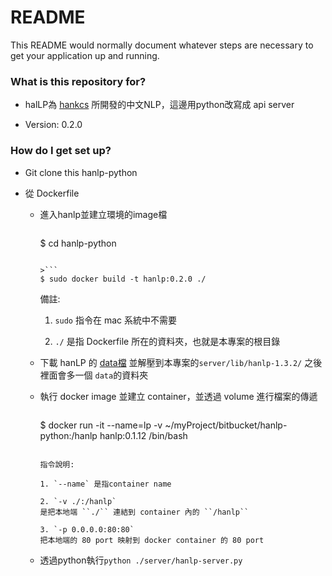 # README #

This README would normally document whatever steps are necessary to get your application up and running.

### What is this repository for? ###

* halLP為 [hankcs](https://github.com/hankcs/HanLP) 所開發的中文NLP，這邊用python改寫成 api server 

* Version: 0.2.0


### How do I get set up? ###

* Git clone this hanlp-python

* 從 Dockerfile

  + 進入hanlp並建立環境的image檔
    
    >```
    $ cd hanlp-python
    ```

    >```
    $ sudo docker build -t hanlp:0.2.0 ./
    ```
    
    備註:

    1. `sudo` 指令在 mac 系統中不需要

    2. `./` 是指 Dockerfile 所在的資料夾，也就是本專案的根目錄 
  
  + 下載 hanLP 的 [data檔](https://drive.google.com/open?id=0B3fyfPWHm1TcYVZfaXR0MjNPZU0) 並解壓到本專案的`server/lib/hanlp-1.3.2/` 之後裡面會多一個 ``data``的資料夾

  + 執行 docker image 並建立 container，並透過 volume 進行檔案的傳遞
    
    >```
    $ docker run -it --name=lp -v ~/myProject/bitbucket/hanlp-python:/hanlp hanlp:0.1.12 /bin/bash
    ```

    指令說明:

    1. `--name` 是指container name

    2. `-v ./:/hanlp`   
    是把本地端 ``./`` 連結到 container 內的 ``/hanlp``

    3. `-p 0.0.0.0:80:80`
    把本地端的 80 port 映射到 docker container 的 80 port

  + 透過python執行``python ./server/hanlp-server.py``